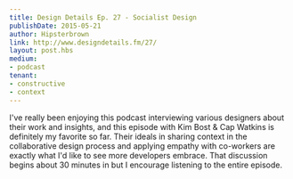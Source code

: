 ```yaml
---
title: Design Details Ep. 27 - Socialist Design
publishDate: 2015-05-21
author: Hipsterbrown
link: http://www.designdetails.fm/27/
layout: post.hbs
medium:
- podcast
tenant:
- constructive
- context
---
```


I've really been enjoying this podcast interviewing various designers about their work and insights, and this episode with Kim Bost & Cap Watkins is definitely my favorite so far. Their ideals in sharing context in the collaborative design process and applying empathy with co-workers are exactly what I'd like to see more developers embrace. That discussion begins about 30 minutes in but I encourage listening to the entire episode.
